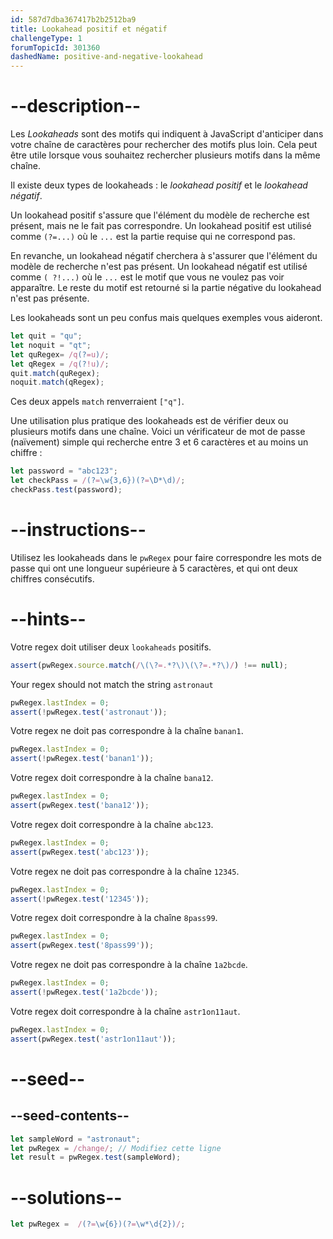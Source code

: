 ```yaml
---
id: 587d7dba367417b2b2512ba9
title: Lookahead positif et négatif
challengeType: 1
forumTopicId: 301360
dashedName: positive-and-negative-lookahead
---
```


# --description--

Les <dfn>Lookaheads</dfn> sont des motifs qui indiquent à JavaScript d'anticiper dans votre chaîne de caractères pour rechercher des motifs plus loin. Cela peut être utile lorsque vous souhaitez rechercher plusieurs motifs dans la même chaîne.

Il existe deux types de lookaheads : le <dfn>lookahead positif</dfn> et le <dfn>lookahead négatif</dfn>.

Un lookahead positif s'assure que l'élément du modèle de recherche est présent, mais ne le fait pas correspondre. Un lookahead positif est utilisé comme `(?=...)` où le `...` est la partie requise qui ne correspond pas.

En revanche, un lookahead négatif cherchera à s'assurer que l'élément du modèle de recherche n'est pas présent. Un lookahead négatif est utilisé comme `( ?!...)` où le `...` est le motif que vous ne voulez pas voir apparaître. Le reste du motif est retourné si la partie négative du lookahead n'est pas présente.

Les lookaheads sont un peu confus mais quelques exemples vous aideront.

```js
let quit = "qu";
let noquit = "qt";
let quRegex= /q(?=u)/;
let qRegex = /q(?!u)/;
quit.match(quRegex);
noquit.match(qRegex);
```

Ces deux appels `match` renverraient `["q"]`.

Une utilisation plus pratique des lookaheads est de vérifier deux ou plusieurs motifs dans une chaîne. Voici un vérificateur de mot de passe (naïvement) simple qui recherche entre 3 et 6 caractères et au moins un chiffre :

```js
let password = "abc123";
let checkPass = /(?=\w{3,6})(?=\D*\d)/;
checkPass.test(password);
```

# --instructions--

Utilisez les lookaheads dans le `pwRegex` pour faire correspondre les mots de passe qui ont une longueur supérieure à 5 caractères, et qui ont deux chiffres consécutifs.

# --hints--

Votre regex doit utiliser deux `lookaheads` positifs.

```js
assert(pwRegex.source.match(/\(\?=.*?\)\(\?=.*?\)/) !== null);
```

Your regex should not match the string `astronaut`

```js
pwRegex.lastIndex = 0;
assert(!pwRegex.test('astronaut'));
```

Votre regex ne doit pas correspondre à la chaîne `banan1`.

```js
pwRegex.lastIndex = 0;
assert(!pwRegex.test('banan1'));
```

Votre regex doit correspondre à la chaîne `bana12`.

```js
pwRegex.lastIndex = 0;
assert(pwRegex.test('bana12'));
```

Votre regex doit correspondre à la chaîne `abc123`.

```js
pwRegex.lastIndex = 0;
assert(pwRegex.test('abc123'));
```

Votre regex ne doit pas correspondre à la chaîne `12345`.

```js
pwRegex.lastIndex = 0;
assert(!pwRegex.test('12345'));
```

Votre regex doit correspondre à la chaîne `8pass99`.

```js
pwRegex.lastIndex = 0;
assert(pwRegex.test('8pass99'));
```

Votre regex ne doit pas correspondre à la chaîne `1a2bcde`.

```js
pwRegex.lastIndex = 0;
assert(!pwRegex.test('1a2bcde'));
```

Votre regex doit correspondre à la chaîne `astr1on11aut`.

```js
pwRegex.lastIndex = 0;
assert(pwRegex.test('astr1on11aut'));
```

# --seed--

## --seed-contents--

```js
let sampleWord = "astronaut";
let pwRegex = /change/; // Modifiez cette ligne
let result = pwRegex.test(sampleWord);
```

# --solutions--

```js
let pwRegex =  /(?=\w{6})(?=\w*\d{2})/;
```
